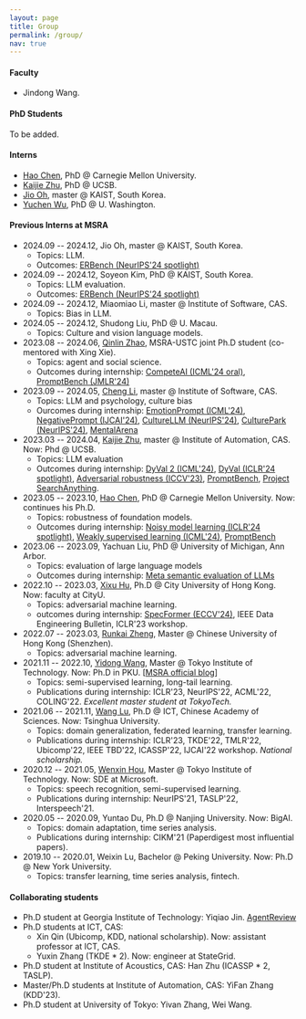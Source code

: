 ```yaml
---
layout: page
title: Group
permalink: /group/
nav: true
---
```



#### Faculty

- Jindong Wang.

#### PhD Students

To be added.


#### Interns

- [Hao Chen](https://scholar.google.com/citations?hl=en&user=tktqkhwAAAAJ&view_op=list_works&sortby=pubdate), PhD @ Carnegie Mellon University.
- [Kaijie Zhu](https://immortalise.github.io/), PhD @ UCSB.
- [Jio Oh](https://www.jiooh.com/home), master @ KAIST, South Korea.
- [Yuchen Wu](https://scholar.google.com/citations?user=cmvnBloAAAAJ&hl=zh-CN), PhD @ U. Washington.

#### Previous Interns at MSRA

- 2024.09 -- 2024.12, Jio Oh, master @ KAIST, South Korea.
  - Topics: LLM.
  - Outcomes: [ERBench (NeurIPS'24 spotlight)](https://arxiv.org/abs/2403.05266)
- 2024.09 -- 2024.12, Soyeon Kim, PhD @ KAIST, South Korea.
  - Topics: LLM evaluation.
  - Outcomes: [ERBench (NeurIPS'24 spotlight)](https://arxiv.org/abs/2403.05266)
- 2024.09 -- 2024.12, Miaomiao Li, master @ Institute of Software, CAS.
  - Topics: Bias in LLM.
- 2024.05 -- 2024.12, Shudong Liu, PhD @ U. Macau.
  - Topics: Culture and vision language models.
- 2023.08 -- 2024.06, [Qinlin Zhao](https://www.linkedin.com/in/qinlin-zhao-3a51292b2/), MSRA-USTC joint Ph.D student (co-mentored with Xing Xie).
  - Topics: agent and social science.
  - Outcomes during internship: [CompeteAI (ICML'24 oral)](https://arxiv.org/abs/2310.17512), [PromptBench (JMLR'24)](https://arxiv.org/abs/2312.07910)
- 2023.09 -- 2024.05, [Cheng Li](https://scholar.google.com/citations?user=083GCIwAAAAJ), master @ Institute of Software, CAS.
  - Topics: LLM and psychology, culture bias
  - Ourcomes during internship: [EmotionPrompt (ICML'24)](https://arxiv.org/abs/2312.11111), [NegativePrompt (IJCAI'24)](https://arxiv.org/abs/2405.02814), [CultureLLM (NeurIPS'24)](https://arxiv.org/abs/2402.10946), [CulturePark (NeurIPS'24)](https://arxiv.org/abs/2405.15145), [MentalArena](https://arxiv.org/abs/2410.06845)
- 2023.03 -- 2024.04, [Kaijie Zhu](https://immortalise.github.io/), master @ Institute of Automation, CAS. Now: Phd @ UCSB.
  - Topics: LLM evaluation
  - Outcomes during internship: [DyVal 2 (ICML'24)](https://arxiv.org/abs/2402.14865), [DyVal (ICLR'24 spotlight)](https://arxiv.org/abs/2309.17167), [Adversarial robustness (ICCV'23)](https://arxiv.org/abs/2308.02533), [PromptBench](https://github.com/microsoft/promptbench), [Project SearchAnything](https://github.com/Immortalise/SearchAnything).
- 2023.05 -- 2023.10, [Hao Chen](https://scholar.google.com/citations?hl=en&user=tktqkhwAAAAJ&view_op=list_works&sortby=pubdate), PhD @ Carnegie Mellon University. Now: continues his Ph.D.
  - Topics: robustness of foundation models.
  - Outcomes during internship: [Noisy model learning (ICLR'24 spotlight)](https://arxiv.org/abs/2309.17002), [Weakly supervised learning (ICML'24)](https://arxiv.org/abs/2402.01922), [PromptBench](https://github.com/microsoft/promptbench)
- 2023.06 -- 2023.09, Yachuan Liu, PhD @ University of Michigan, Ann Arbor.
  - Topics: evaluation of large language models
  - Outcomes during internship: [Meta semantic evaluation of LLMs](https://arxiv.org/abs/2310.01448)
- 2022.10 -- 2023.03, [Xixu Hu](https://xixuhu.github.io/), Ph.D @ City University of Hong Kong. Now: faculty at CityU.
  - Topics: adversarial machine learning.
  - outcomes during internship: [SpecFormer (ECCV'24)](https://arxiv.org/abs/2402.03317), IEEE Data Engineering Bulletin, ICLR'23 workshop.
- 2022.07 -- 2023.03, [Runkai Zheng](https://scholar.google.com/citations?user=52haRQ0AAAAJ&hl=en), Master @ Chinese University of Hong Kong (Shenzhen).
  - Topics: adversarial machine learning.
- 2021.11 -- 2022.10, [Yidong Wang](https://qianlanwyd.github.io/), Master @ Tokyo Institute of Technology. Now: Ph.D in PKU. [[MSRA official blog](https://www.msra.cn/zh-cn/news/outreach-articles/%e5%ae%9e%e4%b9%a0%e6%b4%be%ef%bd%9c%e7%8e%8b%e4%b8%80%e6%a0%8b%ef%bc%9a%e4%b8%bb%e5%8a%a8%e5%b0%b1%e4%bc%9a%e6%9c%89%e6%95%85%e4%ba%8b%ef%bc%81%e9%ab%98%e6%95%88%e7%a7%91%e7%a0%94%e7%a7%98%e8%af%80)]
  - Topics: semi-supervised learning, long-tail learning.
  - Publications during internship: ICLR'23, NeurIPS'22, ACML'22, COLING'22. *Excellent master student at TokyoTech.*
- 2021.06 -- 2021.11, [Wang Lu](https://scholar.google.com.hk/citations?user=r0C8zaMAAAAJ&hl=zh-CN), Ph.D @ ICT, Chinese Academy of Sciences. Now: Tsinghua University.
  - Topics: domain generalization, federated learning, transfer learning.
  - Publications during internship: ICLR'23, TKDE'22, TMLR'22, Ubicomp'22, IEEE TBD'22, ICASSP'22, IJCAI'22 workshop. *National scholarship.*
- 2020.12 -- 2021.05, [Wenxin Hou](https://houwx.net), Master @ Tokyo Institute of Technology. Now: SDE at Microsoft.
  - Topics: speech recognition, semi-supervised learning.
  - Publications during internship: NeurIPS'21, TASLP'22, Interspeech'21.
- 2020.05 -- 2020.09, Yuntao Du, Ph.D @ Nanjing University. Now: BigAI.
  - Topics: domain adaptation, time series analysis.
  - Publications during internship: CIKM'21 (Paperdigest most influential papers).
- 2019.10 -- 2020.01, Weixin Lu, Bachelor @ Peking University. Now: Ph.D @ New York University.
  - Topics: transfer learning, time series analysis, fintech.

#### Collaborating students

- Ph.D student at Georgia Institute of Technology: Yiqiao Jin. [AgentReview](https://arxiv.org/abs/2406.12708)
- Ph.D students at ICT, CAS: 
  - Xin Qin (Ubicomp, KDD, national scholarship). Now: assistant professor at ICT, CAS.
  - Yuxin Zhang (TKDE * 2). Now: engineer at StateGrid.
- Ph.D student at Institute of Acoustics, CAS: Han Zhu (ICASSP * 2, TASLP).
- Master/Ph.D students at Institute of Automation, CAS: YiFan Zhang (KDD'23).
- Ph.D student at University of Tokyo: Yivan Zhang, Wei Wang.



